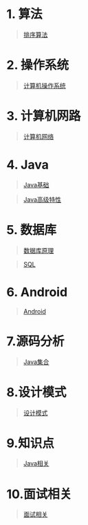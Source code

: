 # 1. 算法

>[排序算法](https://github.com/UMRhamster/Jobs2018/blob/master/algorithm/sort.md)

# 2. 操作系统

>[计算机操作系统](https://github.com/UMRhamster/Jobs2018/blob/master/operating%20system/os.md)

# 3. 计算机网路

>[计算机网络](https://github.com/UMRhamster/Jobs2018/blob/master/computer_networks/computer_networks.md)

# 4. Java

>[Java基础](https://github.com/UMRhamster/Jobs2018/blob/master/java/java.md)

>[Java高级特性](https://github.com/UMRhamster/Jobs2018/blob/master/java/java_advanced.md)

# 5. 数据库
>[数据库原理](https://github.com/UMRhamster/Jobs2018/blob/master/database/database.md)

>[SQL](https://github.com/UMRhamster/Jobs2018/blob/master/database/sql.md)

# 6. Android
>[Android](https://github.com/UMRhamster/Jobs2018/blob/master/android/android.md)

# 7.源码分析
>[Java集合](https://github.com/UMRhamster/Jobs2018/blob/master/source_analyze/source_analyze.md)

# 8.设计模式
>[设计模式](https://github.com/UMRhamster/Jobs2018/blob/master/design_pattern/design_pattern.md)

# 9.知识点
> [Java相关](https://github.com/UMRhamster/Jobs2018/blob/master/wild_knowledge_point/about_java.md)

# 10.面试相关
> [面试相关](https://github.com/UMRhamster/Jobs2018/blob/master/interview/interview.md)
